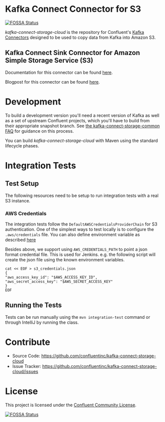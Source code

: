 # Kafka Connect Connector for S3
[![FOSSA Status](https://app.fossa.io/api/projects/git%2Bhttps%3A%2F%2Fgithub.com%2Fconfluentinc%2Fkafka-connect-storage-cloud.svg?type=shield)](https://app.fossa.io/projects/git%2Bhttps%3A%2F%2Fgithub.com%2Fconfluentinc%2Fkafka-connect-storage-cloud?ref=badge_shield)


*kafka-connect-storage-cloud* is the repository for Confluent's [Kafka Connectors](http://kafka.apache.org/documentation.html#connect)
designed to be used to copy data from Kafka into Amazon S3. 

## Kafka Connect Sink Connector for Amazon Simple Storage Service (S3)

Documentation for this connector can be found [here](http://docs.confluent.io/current/connect/connect-storage-cloud/kafka-connect-s3/docs/index.html).

Blogpost for this connector can be found [here](https://www.confluent.io/blog/apache-kafka-to-amazon-s3-exactly-once).

# Development

To build a development version you'll need a recent version of Kafka 
as well as a set of upstream Confluent projects, which you'll have to build from their appropriate snapshot branch.
See [the kafka-connect-storage-common FAQ](https://github.com/confluentinc/kafka-connect-storage-common/wiki/FAQ)
for guidance on this process.

You can build *kafka-connect-storage-cloud* with Maven using the standard lifecycle phases.

# Integration Tests

## Test Setup

The following resources need to be setup to run integration tests with a real S3 instance. 

### AWS Credentials

The integration tests follow the `DefaultAWSCredentialsProviderChain` for S3 authentication. 
One of the simplest ways to test locally is to configure the `.aws/credentials` file. 
You can also define environment variable as described [here](https://docs.aws.amazon.com/sdk-for-java/v1/developer-guide/credentials.html)

Besides above, we support using `AWS_CREDENTIALS_PATH` to point a json format credential file. This is used for Jenkins.
e.g. the following script will create the json file using the known environment variables.

```
cat << EOF > s3_credentials.json
{
"aws_access_key_id": "$AWS_ACCESS_KEY_ID",
"aws_secret_access_key": "$AWS_SECRET_ACCESS_KEY"
}
EOF
```

## Running the Tests
Tests can be run manually using the `mvn integration-test` command 
or through IntelliJ by running the class.

# Contribute

- Source Code: https://github.com/confluentinc/kafka-connect-storage-cloud
- Issue Tracker: https://github.com/confluentinc/kafka-connect-storage-cloud/issues


# License

This project is licensed under the [Confluent Community License](LICENSE).


[![FOSSA Status](https://app.fossa.io/api/projects/git%2Bhttps%3A%2F%2Fgithub.com%2Fconfluentinc%2Fkafka-connect-storage-cloud.svg?type=large)](https://app.fossa.io/projects/git%2Bhttps%3A%2F%2Fgithub.com%2Fconfluentinc%2Fkafka-connect-storage-cloud?ref=badge_large)
